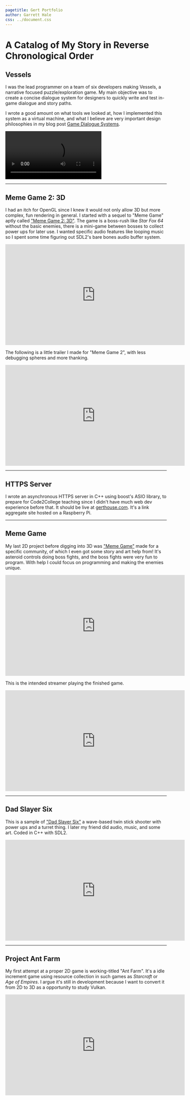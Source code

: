 ```yaml
---
pagetitle: Gert Portfolio
author: Garrett Hale
css: ../document.css
---
```


A Catalog of My Story in Reverse Chronological Order
====================================================

Vessels
-------

I was the lead programmer on a team of six developers making Vessels, a narrative
focused puzzle/exploration game. My main objective was to create a concise dialogue
system for designers to quickly write and test in-game dialogue and story paths.

I wrote a good amount on what tools we looked at, how I implemented this system
as a virtual machine, and what I believe are very important design philosophies
in my blog post [Game Dialogue Systems](/dialogue-systems/).

<video controls loop>
<source src="small_vessels.webm" type="video/webm">
</video>

---

Meme Game 2: 3D
---------------

I had an itch for OpenGL since I knew it would not only allow 3D but more
complex, fun rendering in general. I started with a sequel to "Meme Game" aptly
called ["Meme Game 2: 3D"](https://bitbucket.org/Gertkeno/meme-game-23d/downloads/).
The game is a boss-rush like *Star Fox 64* without the basic enemies, there is
a mini-game between bosses to collect power ups for later use. I wanted
specific audio features like looping music so I spent some time figuring out
SDL2's bare bones audio buffer system.

<iframe width="560" height="315" src="https://www.youtube-nocookie.com/embed/ZObwwNiPOq4?rel=0" frameborder="0" allow="autoplay; encrypted-media" allowfullscreen></iframe>

The following is a little trailer I made for "Meme Game 2", with less
debugging spheres and more thanking.

<iframe width="560" height="315" src="https://www.youtube-nocookie.com/embed/p9rINCeBq4s?rel=0" frameborder="0" allow="autoplay; encrypted-media" allowfullscreen></iframe>

---

HTTPS Server
------------

I wrote an asynchronous HTTPS server in C++ using boost's ASIO library, to
prepare for Code2College teaching since I didn't have much web dev experience
before that. It should be live at [gerthouse.com](https://gerthouse.com/).
It's a link aggregate site hosted on a Raspberry Pi.

---

Meme Game
---------

My last 2D project before digging into 3D was ["Meme
Game"](https://bitbucket.org/Gertkeno/meme-game/downloads/) made for a
specific community, of which I even got some story and art help from!
It's asteroid controls doing boss fights, and the boss fights were very fun to
program. With help I could focus on programming and making the enemies unique.

<iframe width="560" height="315" src="https://www.youtube-nocookie.com/embed/STzDAmqXj5c?rel=0" frameborder="0" allow="autoplay; encrypted-media" allowfullscreen></iframe>

This is the intended streamer playing the finished game.

<iframe src="https://www.youtube-nocookie.com/embed/Z1RxPUxIggQ?start=5925" width="560" height="315" frameborder="0" allow="autoplay; encrypted-media" allowfullscreen></iframe>

---

Dad Slayer Six
--------------

This is a sample of ["Dad Slayer
Six"](https://bitbucket.org/Gertkeno/dadslayersix/downloads/) a
wave-based twin stick shooter with power ups and a turret thing. I later my
friend did audio, music, and some art. Coded in C++ with SDL2.

<iframe width="560" height="315" src="https://www.youtube-nocookie.com/embed/0rdo_x2oDKE?rel=0" frameborder="0" allow="autoplay; encrypted-media" allowfullscreen></iframe>

---

Project Ant Farm
----------------

My first attempt at a proper 2D game is working-titled "Ant Farm". It's a idle
increment game using resource collection in such games as *Starcraft* or
*Age of Empires*. I argue it's still in development because I want to convert it
from 2D to 3D as a opportunity to study Vulkan.

<iframe width="560" height="315" src="https://www.youtube-nocookie.com/embed/vvI1iAd-gqo" frameborder="0" allow="autoplay; encrypted-media" allowfullscreen></iframe>

<!-- vim: set cc=80: -->
<!-- vim: set spell: -->

